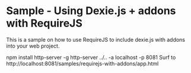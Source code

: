﻿# Sample - Using Dexie.js + addons with RequireJS

This is a sample on how to use RequireJS to include dexie.js with addons into your web project.

npm install http-server -g
http-server ../.. -a localhost -p 8081
Surf to http://localhost:8081/samples/requirejs-with-addons/app.html
